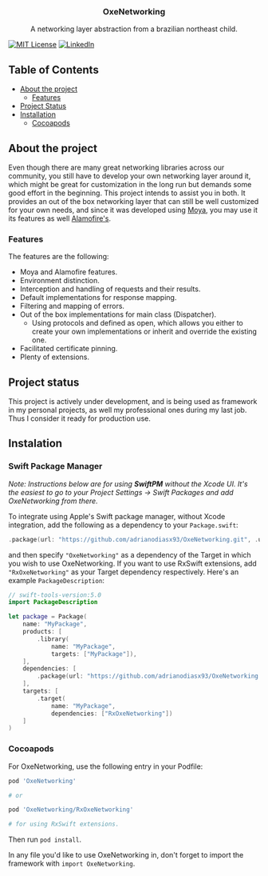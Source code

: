 

<!-- PROJECT LOGO -->
<br />
<p align="center">

  <h3 align="center">OxeNetworking</h3>

  <p align="center">
    A networking layer abstraction from a brazilian northeast child.
    <br />
  </p>
</p>

[![MIT License][license-shield]][license-url]
[![LinkedIn][linkedin-shield]][linkedin-url]

<!-- TABLE OF CONTENTS -->
## Table of Contents

* [About the project](#about-the-project)
  * [Features](#features)
* [Project Status](#project-status)
* [Installation](#installation)
  * [Cocoapods](#cocoapods)
  
<!-- ABOUT THE PROJECT -->
## About the project

Even though there are many great networking libraries across our community, you still have to develop your own networking layer around it, which might be great for customization in the long run but demands some good effort in the beginning. This project intends to assist you in both. It provides an out of the box networking layer that can still be well customized for your own needs, and since it was developed using [Moya](https://github.com/Moya/Moya), you may use it its features as well [Alamofire's](https://github.com/Alamofire/Alamofire).

<!-- Features -->
### Features

The features are the following:

* Moya and Alamofire features.
* Environment distinction.
* Interception and handling of requests and their results.
* Default implementations for response mapping.
* Filtering and mapping of errors.
* Out of the box implementations for main class (Dispatcher).
	* Using protocols and defined as open, which allows you either to create your own implementations or inherit and override the existing one.
* Facilitated certificate pinning.
* Plenty of extensions.

## Project status

This project is actively under development, and is being used as framework in my personal projects, as well my professional ones during my last job. Thus I consider it ready for production use.

## Instalation

### Swift Package Manager

_Note: Instructions below are for using **SwiftPM** without the Xcode UI. It's the easiest to go to your Project Settings -> Swift Packages and add OxeNetworking from there._

To integrate using Apple's Swift package manager, without Xcode integration, add the following as a dependency to your `Package.swift`:

```swift
.package(url: "https://github.com/adrianodiasx93/OxeNetworking.git", .upToNextMajor(from: "0.2.2"))
```

and then specify `"OxeNetworking"` as a dependency of the Target in which you wish to use OxeNetworking.
If you want to use RxSwift extensions, add `"RxOxeNetworking"` as your Target dependency respectively.
Here's an example `PackageDescription`:

```swift
// swift-tools-version:5.0
import PackageDescription

let package = Package(
    name: "MyPackage",
    products: [
        .library(
            name: "MyPackage",
            targets: ["MyPackage"]),
    ],
    dependencies: [
        .package(url: "https://github.com/adrianodiasx93/OxeNetworking.git", .upToNextMajor(from: "0.2.2"))
    ],
    targets: [
        .target(
            name: "MyPackage",
            dependencies: ["RxOxeNetworking"])
    ]
)
```

### Cocoapods

For OxeNetworking, use the following entry in your Podfile:

```rb
pod 'OxeNetworking'

# or 

pod 'OxeNetworking/RxOxeNetworking'

# for using RxSwift extensions.

```

Then run `pod install`.

In any file you'd like to use OxeNetworking in, don't forget to
import the framework with `import OxeNetworking`.

<!-- MARKDOWN LINKS & IMAGES -->
<!-- https://www.markdownguide.org/basic-syntax/#reference-style-links -->
[contributors-shield]: https://img.shields.io/github/contributors/othneildrew/Best-README-Template.svg?style=flat-square
[contributors-url]: https://github.com/adrianodiasx93/OxeNetworking/graphs/contributors
[forks-shield]: https://img.shields.io/github/forks/othneildrew/Best-README-Template.svg?style=flat-square
[forks-url]: https://github.com/adrianodiasx93/OxeNetworking/network/members
[stars-shield]: https://img.shields.io/github/stars/othneildrew/Best-README-Template.svg?style=flat-square
[stars-url]: https://github.com/adrianodiasx93/OxeNetworking/stargazers
[issues-shield]: https://img.shields.io/github/issues/othneildrew/Best-README-Template.svg?style=flat-square
[issues-url]: https://github.com/adrianodiasx93/OxeNetworking/issues
[license-shield]: https://img.shields.io/github/license/othneildrew/Best-README-Template.svg?style=flat-square
[license-url]: https://github.com/adrianodiasx93/OxeNetworking/blob/main/LICENSE
[linkedin-shield]: https://img.shields.io/badge/-LinkedIn-black.svg?style=flat-square&logo=linkedin&colorB=555
[linkedin-url]: https://www.linkedin.com/in/adrianodsilva/
[product-screenshot]: images/screenshot.png
